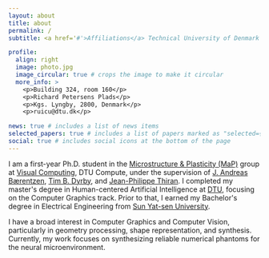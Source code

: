 ```yaml
---
layout: about
title: about
permalink: /
subtitle: <a href='#'>Affiliations</a> Technical University of Denmark

profile:
  align: right
  image: photo.jpg
  image_circular: true # crops the image to make it circular
  more_info: >
    <p>Building 324, room 160</p>
    <p>Richard Petersens Plads</p>
    <p>Kgs. Lyngby, 2800, Denmark</p>
    <p>ruicu@dtu.dk</p>

news: true # includes a list of news items
selected_papers: true # includes a list of papers marked as "selected={true}"
social: true # includes social icons at the bottom of the page
---
```


I am a first-year Ph.D. student in the [Microstructure & Plasticity (MaP)](https://www.drcmr.dk/map) group at [Visual Computing](https://orbit.dtu.dk/en/organisations/visual-computing), DTU Compute, under the supervision of [J. Andreas Bærentzen](https://people.compute.dtu.dk/janba/), [Tim B. Dyrby](https://orbit.dtu.dk/en/persons/tim-bj%C3%B8rn-dyrby), and [Jean-Philippe Thiran](https://www.epfl.ch/labs/lts5/thiran.html/). I completed my master's degree in Human-centered Artificial Intelligence at [DTU](https://www.dtu.dk/english/), focusing on the Computer Graphics track. Prior to that, I earned my Bachelor's degree in Electrical Engineering from [Sun Yat-sen University](https://www.sysu.edu.cn/sysuen/).

I have a broad interest in Computer Graphics and Computer Vision, particularly in geometry processing, shape representation, and synthesis. Currently, my work focuses on synthesizing reliable numerical phantoms for the neural microenvironment.